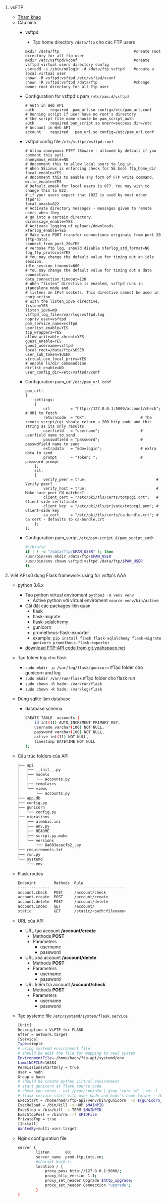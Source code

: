 1.  vsFTP
    *   [Tham khao](https://www.linode.com/docs/uptime/logs/use-logrotate-to-manage-log-files/)
    *   Cấu hình
        *   vsftpd
            *   Tạo home directory `/data/ftp` cho các FTP users

            ```
            mkdir /data/ftp									#create root directory for all ftp user
            mkdir /etc/vsftpd/vconf							#create vsftpd virtual users directory config
            useradd -s /sbin/nologin -d /data/ftp vsftpd	#create a local virtual user
            chown -R vsftpd:vsftpd /etc/vsftpd/vconf
            chown -R vsftpd:vsftpd /data/ftp				#change owner root directory for all ftp user
            ```

        *   Configuration for vsftpd's pam `/etc/pam.d/vsftpd`

            ```
            # Auth in Web API
            auth       required  pam_url.so config=/etc/pam_url.conf
            # Running script if user have no root's directory
            # the script file name shoule be pam_script_auth
            auth       required pam_script.so onerr=success dir=/etc
            # Account in Web API
            account    required   pam_url.so config=/etc/pam_url.conf
            ```

        *   vsftpd config file `/etc/vsftpd/vsftpd.conf`

            ```
            # Allow anonymous FTP? (Beware - allowed by default if you comment this out).
            anonymous_enable=NO
            # Uncomment this to allow local users to log in.
            # When SELinux is enforcing check for SE bool ftp_home_dir
            local_enable=YES
            # Uncomment this to enable any form of FTP write command.
            write_enable=YES
            # Default umask for local users is 077. You may wish to change this to 022,
            # if your users expect that (022 is used by most other ftpd's)
            local_umask=022
            # Activate directory messages - messages given to remote users when they
            # go into a certain directory.
            dirmessage_enable=YES
            # Activate logging of uploads/downloads.
            xferlog_enable=YES
            # Make sure PORT transfer connections originate from port 20 (ftp-data).
            connect_from_port_20=YES
            # verbose ftp log, should disable xferlog_std_format=NO
            log_ftp_protocol=YES
            # You may change the default value for timing out an idle session.
            idle_session_timeout=600
            # You may change the default value for timing out a data connection.
            data_connection_timeout=120
            # When "listen" directive is enabled, vsftpd runs in standalone mode and
            # listens on IPv4 sockets. This directive cannot be used in conjunction
            # with the listen_ipv6 directive.
            listen=YES
            listen_ipv6=NO
            vsftpd_log_file=/var/log/vsftpd.log
            nopriv_user=vsftpd
            pam_service_name=vsftpd
            userlist_enable=YES
            tcp_wrappers=YES
            allow_writeable_chroot=YES
            guest_enable=YES
            guest_username=vsftpd
            local_root=/data/ftp/$USER
            user_sub_token=$USER
            virtual_use_local_privs=YES
            # enable ls/dir commandline
            dirlist_enable=NO
            user_config_dir=/etc/vsftpd/vconf
            ```

        *   Configuration pam\_url `/etc/pam_url.conf`

            ```
            pam_url:
            {
                settings:
                {
                    url         = "http://127.0.0.1:5000/account/check"; # URI to fetch
                    returncode  = "OK";                        # The remote script/cgi should return a 200 http code and this string as its only results
                    userfield   = "username";                  # userfield name to send
                    passwdfield = "password";                  # passwdfield name to send
                    extradata   = "&do=login";                 # extra data to send
                    prompt      = "Token: ";                   # password prompt
                };
                ssl:
                {
                    verify_peer = true;                               # Verify peer?
                    verify_host = true;                               # Make sure peer CN matches?
                    client_cert = "/etc/pki/tls/certs/totpcgi.crt";   # Client-side certificate
                    client_key  = "/etc/pki/tls/private/totpcgi.pem"; # Client-side key
                    ca_cert     = "/etc/pki/tls/certs/ca-bundle.crt"; # ca cert - defaults to ca-bundle.crt
                };
            };
            ```

        *   Configuration pam\_script `/etc/pam-script.d/pam_script_auth`

            ```bash
            #!/bin/sh
            if [ ! -d "/data/ftp/$PAM_USER" ]; then
            /usr/bin/env mkdir /data/ftp/$PAM_USER
            /usr/bin/env chown vsftpd:vsftpd /data/ftp/$PAM_USER
            fi
            ```

2.  Viết API sử dụng Flask framework using for vsftp's AAA
    *   python 3.6.x
        *   Tạo python virtual enviroment `python3 -m venv venv`
            *   Active python với virtual enviroment `source venv/bin/active`
        *   Cài đặt các packages liên quan
            *   flask
            *   flask-migrate
            *   flask-sqlalchemy
            *   gunicorn
            *   prometheus-flask-exporter
            *   example: `pip install flask flask-sqlalchemy flask-migrate gunicorn prometheus-flask-exporter`
        *   [download FTP-API code from git.yeahspace.net](http://git.yeahspace.net/hadn4/system/raw/master/project-vsftp/ftp-api.tar.gz)
    *   Tạo folder log cho flask
        *   `sudo mkdir -p /var/log/flask/gunicorn` #Tạo folder cho gunicorn and log
        *   `sudo mkdir /var/run/flask` #Tạo folder cho flask run
        *   `sudo chown -R hadn: /var/run/flask`
        *   `sudo chown -R hadn: /var/log/flask`
    *   Dùng sqlite làm database
        *   database schema

            ```bash
            CREATE TABLE  accounts (
                id int(11) AUTO_INCREMENT PRIMARY KEY,
                username varchar(100) NOT NULL,
                password varchar(100) NOT NULL,
                active int(11) NOT NULL,
                timestamp DATETIME NOT NULL
            );
            ```

    *   Cấu trúc folders của API

        ```bash
        ├── api
        │   ├── __init__.py
        │   ├── models
        │   │   └── accounts.py
        │   ├── templates
        │   └── views
        │       └── accounts.py
        ├── app.db
        ├── config.py
        ├── gunicorn
        │   └── config.py
        ├── migrations
        │   ├── alembic.ini
        │   ├── env.py
        │   ├── README
        │   ├── script.py.mako
        │   └── versions
        │       └── 8a603ecacfb2_.py
        ├── requirements.txt
        ├── run.py
        └── systemd
            └── env
        ```

    *   Flask routes

        ```bash
        Endpoint        Methods  Rule
        --------------  -------  -----------------------
        account.check   POST     /account/check
        account.create  POST     /account/create
        account.delete  POST     /account/delete
        account.index   GET      /account/
        static          GET      /static/<path:filename>
        ```

    *   URL của API
        *   URL tạo account **/account/create**
            *   Methods **POST**
            *   Parameters
                *   username
                *   password
        *   URL xóa account **/account/delete**
            *   Methods **POST**
            *   Parameters
                *   username
                *   password
        *   URL kiểm tra account **/account/check**
            *   Methods **POST**
            *   Parameters
                *   username
                *   password
    *   Tạo systemc file `/etc/systemd/system/flask.service`

        ```bash
        [Unit]
        Description = VsFTP for FLASK
        After = network.target
        [Service]
        Type=simple
        # using systemd environment file
        # should be edit the file for mapping to real system
        EnvironmentFile=-/home/hadn/ftp-api/systemd/env
        LimitNOFILE=16384
        PermissionsStartOnly = true
        User = hadn
        Group = hadn
        # should be create python virtual environment
        # start gunicorn at flask source code
        # check cpu cores - cat /proc/cpuinfo | grep 'core id' | wc -l
        # flask service start with user hadn and hadn's home folder - /home/hadn
        ExecStart = /home/hadn/ftp-api/venv/bin/gunicorn  -c ${gunicorn_config_file} run:app -b 127.0.0.1:5000 -w 4 --pid ${PIDFile}
        ExecReload = /bin/kill -s HUP $MAINPID
        ExecStop = /bin/kill -s TERM $MAINPID
        ExecStopPost = /bin/rm -rf $PIDFile
        PrivateTmp = true
        [Install]
        WantedBy=multi-user.target
        ```

    *   Nginx configuration file

        ```bash
        server {
                listen       80;
                server_name  prod-ftp.iotc.vn;
                #charset koi8-r;
                location / {
                    proxy_pass http://127.0.0.1:5000/;
                    proxy_http_version 1.1;
                    proxy_set_header Upgrade $http_upgrade;
                    proxy_set_header Connection "upgrade";
                }
        }
        ```
